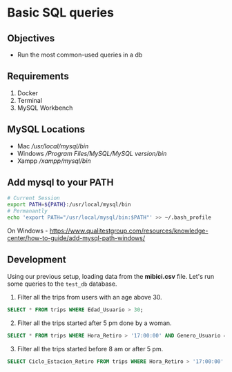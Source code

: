 # Basic SQL queries

## Objectives

- Run the most common-used queries in a db

## Requirements

1. Docker
2. Terminal
3. MySQL Workbench

## MySQL Locations

* Mac             */usr/local/mysql/bin*
* Windows         */Program Files/MySQL/MySQL _version_/bin*
* Xampp           */xampp/mysql/bin*

## Add mysql to your PATH

```bash
# Current Session
export PATH=${PATH}:/usr/local/mysql/bin
# Permanantly
echo 'export PATH="/usr/local/mysql/bin:$PATH"' >> ~/.bash_profile
```

On Windows - https://www.qualitestgroup.com/resources/knowledge-center/how-to-guide/add-mysql-path-windows/

## Development

Using our previous setup, loading data from the **mibici.csv** file. Let's run some queries to the `test_db` database.

1. Filter all the trips from users with an age above 30.

```sql
SELECT * FROM trips WHERE Edad_Usuario > 30;
```

2. Filter all the trips started after 5 pm done by a woman.

```sql
SELECT * FROM trips WHERE Hora_Retiro > '17:00:00' AND Genero_Usuario = 'F';
```

3. Filter all the trips started before 8 am or after 5 pm.

```sql
SELECT Ciclo_Estacion_Retiro FROM trips WHERE Hora_Retiro > '17:00:00' OR Hora_Retiro < '8:00:00';
```
